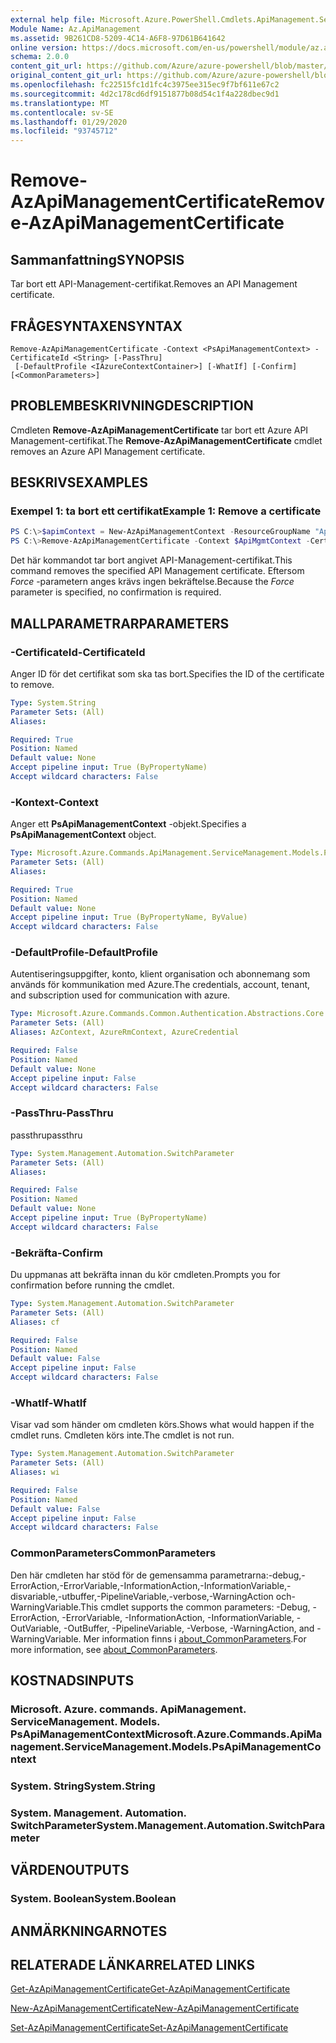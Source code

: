 ```yaml
---
external help file: Microsoft.Azure.PowerShell.Cmdlets.ApiManagement.ServiceManagement.dll-Help.xml
Module Name: Az.ApiManagement
ms.assetid: 9B261CD8-5209-4C14-A6F8-97D61B641642
online version: https://docs.microsoft.com/en-us/powershell/module/az.apimanagement/remove-azapimanagementcertificate
schema: 2.0.0
content_git_url: https://github.com/Azure/azure-powershell/blob/master/src/ApiManagement/ApiManagement/help/Remove-AzApiManagementCertificate.md
original_content_git_url: https://github.com/Azure/azure-powershell/blob/master/src/ApiManagement/ApiManagement/help/Remove-AzApiManagementCertificate.md
ms.openlocfilehash: fc22515fc1d1fc4c3975ee315ec9f7bf611e67c2
ms.sourcegitcommit: 4d2c178cd6df9151877b08d54c1f4a228dbec9d1
ms.translationtype: MT
ms.contentlocale: sv-SE
ms.lasthandoff: 01/29/2020
ms.locfileid: "93745712"
---
```

# <span data-ttu-id="2cbd7-101">Remove-AzApiManagementCertificate</span><span class="sxs-lookup"><span data-stu-id="2cbd7-101">Remove-AzApiManagementCertificate</span></span>

## <span data-ttu-id="2cbd7-102">Sammanfattning</span><span class="sxs-lookup"><span data-stu-id="2cbd7-102">SYNOPSIS</span></span>
<span data-ttu-id="2cbd7-103">Tar bort ett API-Management-certifikat.</span><span class="sxs-lookup"><span data-stu-id="2cbd7-103">Removes an API Management certificate.</span></span>

## <span data-ttu-id="2cbd7-104">FRÅGESYNTAXEN</span><span class="sxs-lookup"><span data-stu-id="2cbd7-104">SYNTAX</span></span>

```
Remove-AzApiManagementCertificate -Context <PsApiManagementContext> -CertificateId <String> [-PassThru]
 [-DefaultProfile <IAzureContextContainer>] [-WhatIf] [-Confirm] [<CommonParameters>]
```

## <span data-ttu-id="2cbd7-105">PROBLEMBESKRIVNING</span><span class="sxs-lookup"><span data-stu-id="2cbd7-105">DESCRIPTION</span></span>
<span data-ttu-id="2cbd7-106">Cmdleten **Remove-AzApiManagementCertificate** tar bort ett Azure API Management-certifikat.</span><span class="sxs-lookup"><span data-stu-id="2cbd7-106">The **Remove-AzApiManagementCertificate** cmdlet removes an Azure API Management certificate.</span></span>

## <span data-ttu-id="2cbd7-107">BESKRIVS</span><span class="sxs-lookup"><span data-stu-id="2cbd7-107">EXAMPLES</span></span>

### <span data-ttu-id="2cbd7-108">Exempel 1: ta bort ett certifikat</span><span class="sxs-lookup"><span data-stu-id="2cbd7-108">Example 1: Remove a certificate</span></span>
```powershell
PS C:\>$apimContext = New-AzApiManagementContext -ResourceGroupName "Api-Default-WestUS" -ServiceName "contoso"
PS C:\>Remove-AzApiManagementCertificate -Context $ApiMgmtContext -CertificateId "0123456789" -Force
```

<span data-ttu-id="2cbd7-109">Det här kommandot tar bort angivet API-Management-certifikat.</span><span class="sxs-lookup"><span data-stu-id="2cbd7-109">This command removes the specified API Management certificate.</span></span>
<span data-ttu-id="2cbd7-110">Eftersom *Force* -parametern anges krävs ingen bekräftelse.</span><span class="sxs-lookup"><span data-stu-id="2cbd7-110">Because the *Force* parameter is specified, no confirmation is required.</span></span>

## <span data-ttu-id="2cbd7-111">MALLPARAMETRAR</span><span class="sxs-lookup"><span data-stu-id="2cbd7-111">PARAMETERS</span></span>

### <span data-ttu-id="2cbd7-112">-CertificateId</span><span class="sxs-lookup"><span data-stu-id="2cbd7-112">-CertificateId</span></span>
<span data-ttu-id="2cbd7-113">Anger ID för det certifikat som ska tas bort.</span><span class="sxs-lookup"><span data-stu-id="2cbd7-113">Specifies the ID of the certificate to remove.</span></span>

```yaml
Type: System.String
Parameter Sets: (All)
Aliases:

Required: True
Position: Named
Default value: None
Accept pipeline input: True (ByPropertyName)
Accept wildcard characters: False
```

### <span data-ttu-id="2cbd7-114">-Kontext</span><span class="sxs-lookup"><span data-stu-id="2cbd7-114">-Context</span></span>
<span data-ttu-id="2cbd7-115">Anger ett **PsApiManagementContext** -objekt.</span><span class="sxs-lookup"><span data-stu-id="2cbd7-115">Specifies a **PsApiManagementContext** object.</span></span>

```yaml
Type: Microsoft.Azure.Commands.ApiManagement.ServiceManagement.Models.PsApiManagementContext
Parameter Sets: (All)
Aliases:

Required: True
Position: Named
Default value: None
Accept pipeline input: True (ByPropertyName, ByValue)
Accept wildcard characters: False
```

### <span data-ttu-id="2cbd7-116">-DefaultProfile</span><span class="sxs-lookup"><span data-stu-id="2cbd7-116">-DefaultProfile</span></span>
<span data-ttu-id="2cbd7-117">Autentiseringsuppgifter, konto, klient organisation och abonnemang som används för kommunikation med Azure.</span><span class="sxs-lookup"><span data-stu-id="2cbd7-117">The credentials, account, tenant, and subscription used for communication with azure.</span></span>

```yaml
Type: Microsoft.Azure.Commands.Common.Authentication.Abstractions.Core.IAzureContextContainer
Parameter Sets: (All)
Aliases: AzContext, AzureRmContext, AzureCredential

Required: False
Position: Named
Default value: None
Accept pipeline input: False
Accept wildcard characters: False
```

### <span data-ttu-id="2cbd7-118">-PassThru</span><span class="sxs-lookup"><span data-stu-id="2cbd7-118">-PassThru</span></span>
<span data-ttu-id="2cbd7-119">passthru</span><span class="sxs-lookup"><span data-stu-id="2cbd7-119">passthru</span></span>

```yaml
Type: System.Management.Automation.SwitchParameter
Parameter Sets: (All)
Aliases:

Required: False
Position: Named
Default value: None
Accept pipeline input: True (ByPropertyName)
Accept wildcard characters: False
```

### <span data-ttu-id="2cbd7-120">-Bekräfta</span><span class="sxs-lookup"><span data-stu-id="2cbd7-120">-Confirm</span></span>
<span data-ttu-id="2cbd7-121">Du uppmanas att bekräfta innan du kör cmdleten.</span><span class="sxs-lookup"><span data-stu-id="2cbd7-121">Prompts you for confirmation before running the cmdlet.</span></span>

```yaml
Type: System.Management.Automation.SwitchParameter
Parameter Sets: (All)
Aliases: cf

Required: False
Position: Named
Default value: False
Accept pipeline input: False
Accept wildcard characters: False
```

### <span data-ttu-id="2cbd7-122">-WhatIf</span><span class="sxs-lookup"><span data-stu-id="2cbd7-122">-WhatIf</span></span>
<span data-ttu-id="2cbd7-123">Visar vad som händer om cmdleten körs.</span><span class="sxs-lookup"><span data-stu-id="2cbd7-123">Shows what would happen if the cmdlet runs.</span></span>
<span data-ttu-id="2cbd7-124">Cmdleten körs inte.</span><span class="sxs-lookup"><span data-stu-id="2cbd7-124">The cmdlet is not run.</span></span>

```yaml
Type: System.Management.Automation.SwitchParameter
Parameter Sets: (All)
Aliases: wi

Required: False
Position: Named
Default value: False
Accept pipeline input: False
Accept wildcard characters: False
```

### <span data-ttu-id="2cbd7-125">CommonParameters</span><span class="sxs-lookup"><span data-stu-id="2cbd7-125">CommonParameters</span></span>
<span data-ttu-id="2cbd7-126">Den här cmdleten har stöd för de gemensamma parametrarna:-debug,-ErrorAction,-ErrorVariable,-InformationAction,-InformationVariable,-disvariable,-utbuffer,-PipelineVariable,-verbose,-WarningAction och-WarningVariable.</span><span class="sxs-lookup"><span data-stu-id="2cbd7-126">This cmdlet supports the common parameters: -Debug, -ErrorAction, -ErrorVariable, -InformationAction, -InformationVariable, -OutVariable, -OutBuffer, -PipelineVariable, -Verbose, -WarningAction, and -WarningVariable.</span></span> <span data-ttu-id="2cbd7-127">Mer information finns i [about_CommonParameters](https://go.microsoft.com/fwlink/?LinkID=113216).</span><span class="sxs-lookup"><span data-stu-id="2cbd7-127">For more information, see [about_CommonParameters](https://go.microsoft.com/fwlink/?LinkID=113216).</span></span>

## <span data-ttu-id="2cbd7-128">KOSTNADS</span><span class="sxs-lookup"><span data-stu-id="2cbd7-128">INPUTS</span></span>

### <span data-ttu-id="2cbd7-129">Microsoft. Azure. commands. ApiManagement. ServiceManagement. Models. PsApiManagementContext</span><span class="sxs-lookup"><span data-stu-id="2cbd7-129">Microsoft.Azure.Commands.ApiManagement.ServiceManagement.Models.PsApiManagementContext</span></span>

### <span data-ttu-id="2cbd7-130">System. String</span><span class="sxs-lookup"><span data-stu-id="2cbd7-130">System.String</span></span>

### <span data-ttu-id="2cbd7-131">System. Management. Automation. SwitchParameter</span><span class="sxs-lookup"><span data-stu-id="2cbd7-131">System.Management.Automation.SwitchParameter</span></span>

## <span data-ttu-id="2cbd7-132">VÄRDEN</span><span class="sxs-lookup"><span data-stu-id="2cbd7-132">OUTPUTS</span></span>

### <span data-ttu-id="2cbd7-133">System. Boolean</span><span class="sxs-lookup"><span data-stu-id="2cbd7-133">System.Boolean</span></span>

## <span data-ttu-id="2cbd7-134">ANMÄRKNINGAR</span><span class="sxs-lookup"><span data-stu-id="2cbd7-134">NOTES</span></span>

## <span data-ttu-id="2cbd7-135">RELATERADE LÄNKAR</span><span class="sxs-lookup"><span data-stu-id="2cbd7-135">RELATED LINKS</span></span>

[<span data-ttu-id="2cbd7-136">Get-AzApiManagementCertificate</span><span class="sxs-lookup"><span data-stu-id="2cbd7-136">Get-AzApiManagementCertificate</span></span>](./Get-AzApiManagementCertificate.md)

[<span data-ttu-id="2cbd7-137">New-AzApiManagementCertificate</span><span class="sxs-lookup"><span data-stu-id="2cbd7-137">New-AzApiManagementCertificate</span></span>](./New-AzApiManagementCertificate.md)

[<span data-ttu-id="2cbd7-138">Set-AzApiManagementCertificate</span><span class="sxs-lookup"><span data-stu-id="2cbd7-138">Set-AzApiManagementCertificate</span></span>](./Set-AzApiManagementCertificate.md)



